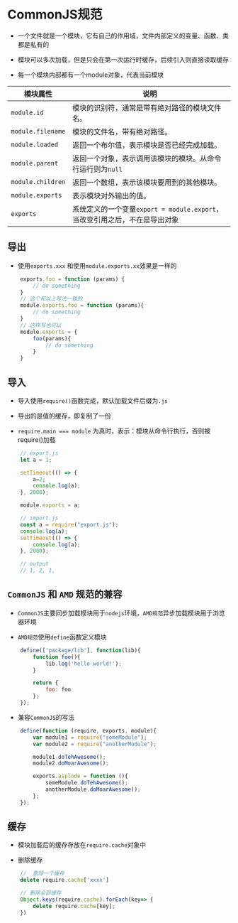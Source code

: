 # CommonJS规范

- 一个文件就是一个模块，它有自己的作用域，文件内部定义的变量、函数、类都是私有的

- 模块可以多次加载，但是只会在第一次运行时缓存，后续引入则直接读取缓存

- 每一个模块内部都有一个module对象，代表当前模块

| 模块属性          | 说明                                                                       |
| ----------------- | -------------------------------------------------------------------------- |
| `module.id`       | 模块的识别符，通常是带有绝对路径的模块文件名。                             |
| `module.filename` | 模块的文件名，带有绝对路径。                                               |
| `module.loaded`   | 返回一个布尔值，表示模块是否已经完成加载。                                 |
| `module.parent`   | 返回一个对象，表示调用该模块的模块。从命令行运行则为`null`                 |
| `module.children` | 返回一个数组，表示该模块要用到的其他模块。                                 |
| `module.exports`  | 表示模块对外输出的值。                                                     |
| `exports`         | 系统定义的一个变量`export = module.export`，当改变引用之后，不在是导出对象 |

## 导出

- 使用`exports.xxx` 和使用`module.exports.xx`效果是一样的

```javascript
    exports.foo = function (params) {
        // do something
    }
    // 这个和以上写法一致的
    module.exports.foo = function (params){
        // do something
    }
    // 这样写也可以
    module.exports = {
        foo(params){
            // do something
        }
    }
```

## 导入

- 导入使用`require()`函数完成，默认加载文件后缀为`.js`

- 导出的是值的缓存，即复制了一份

- `require.main === module` 为真时，表示：模块从命令行执行，否则被require()加载

```javascript
    // export.js
    let a = 1;

    setTimeout(() => {
        a=2;
        console.log(a);
    }, 2000);

    module.exports = a;

    // import.js
    const a = require("export.js");
    console.log(a);
    setTimeout(() => {
        console.log(a);
    }, 2000);

    // output
    // 1, 2, 1,
```

## `CommonJS` 和 `AMD` 规范的兼容

- `CommonJS`主要同步加载模块用于`nodejs`环境，`AMD规范`异步加载模块用于浏览器环境

- `AMD规范`使用`define`函数定义模块

```javascript
    define(['package/lib'], function(lib){
        function foo(){
            lib.log('hello world!');
        }

        return {
            foo: foo
        };
    });
```

- 兼容`CommonJS`的写法

```javascript
    define(function (require, exports, module){
        var module1 = require("someModule");
        var module2 = require("anotherModule");

        module1.doTehAwesome();
        module2.doMoarAwesome();

        exports.asplode = function (){
            someModule.doTehAwesome();
            anotherModule.doMoarAwesome();
        };
    });

```

## 缓存

- 模块加载后的缓存存放在`require.cache`对象中

- 删除缓存

```javascript
    //  删除一个缓存
    delete require.cache['xxxx']

    // 删除全部缓存
    Object.keys(require.cache).forEach(key=> {
        delete require.cache[key];
    })
```
